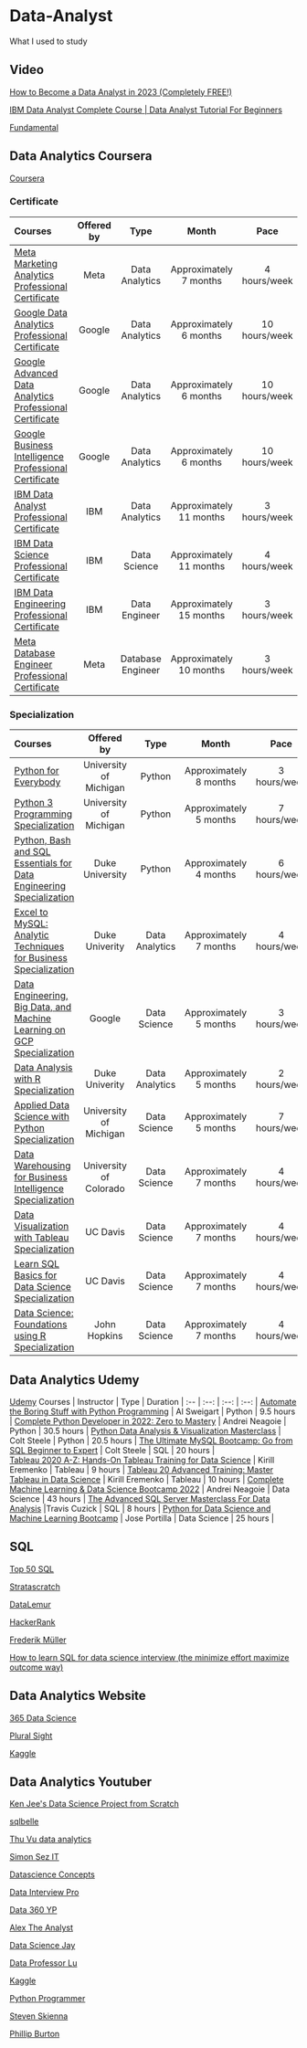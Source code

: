 # Data-Analyst
What I used to study

## Video

[How to Become a Data Analyst in 2023 (Completely FREE!)](https://www.youtube.com/watch?v=CUBfrdDwznQ)

[IBM Data Analyst Complete Course | Data Analyst Tutorial For Beginners](https://www.youtube.com/watch?v=1PAy6d16ADQ)

[Fundamental](https://bittersweet-mall-f00.notion.site/Fundamentals-b41c33ba1ab04e858a2be06946510c7e)

## Data Analytics Coursera

[Coursera](https://github.com/vicxny/Coursera) 

### Certificate

Courses | Offered by | Type | Month | Pace |
:-- | :--: | :--: | :--: | :--: |
[Meta Marketing Analytics Professional Certificate](https://www.coursera.org/professional-certificates/facebook-marketing-analytics) | Meta | Data Analytics | Approximately 7 months | 4 hours/week |
[Google Data Analytics Professional Certificate](https://www.coursera.org/professional-certificates/google-data-analytics) | Google | Data Analytics | Approximately 6 months | 10 hours/week |
[Google Advanced Data Analytics Professional Certificate](https://www.coursera.org/professional-certificates/google-advanced-data-analytics) | Google | Data Analytics | Approximately 6 months | 10 hours/week |
[Google Business Intelligence Professional Certificate](https://www.coursera.org/professional-certificates/google-business-intelligence#courses) | Google | Data Analytics | Approximately 6 months | 10 hours/week |[IBM Data Analyst Professional Certificate](https://www.coursera.org/professional-certificates/ibm-data-analyst) | IBM | Data Analytics | Approximately 11 months | 3 hours/week |
[IBM Data Analyst Professional Certificate](https://www.coursera.org/professional-certificates/ibm-data-analyst) | IBM | Data Analytics | Approximately 11 months | 3 hours/week |
[IBM Data Science Professional Certificate](https://www.coursera.org/professional-certificates/ibm-data-science) | IBM | Data Science | Approximately 11 months | 4 hours/week |
[IBM Data Engineering Professional Certificate](https://www.coursera.org/professional-certificates/ibm-data-engineer) | IBM | Data Engineer | Approximately 15 months | 3 hours/week |
[Meta Database Engineer Professional Certificate](https://www.coursera.org/professional-certificates/meta-database-engineer) | Meta | Database Engineer | Approximately 10 months | 3 hours/week |

### Specialization

Courses | Offered by | Type | Month | Pace |
:-- | :--: | :--: | :--: | :--: |
[Python for Everybody](https://www.coursera.org/specializations/python#courses) | University of Michigan | Python | Approximately 8 months | 3 hours/week | 
[Python 3 Programming Specialization](https://www.coursera.org/specializations/python-3-programming) | University of Michigan | Python | Approximately 5 months | 7 hours/week | 
[Python, Bash and SQL Essentials for Data Engineering Specialization](https://www.coursera.org/specializations/python-bash-sql-data-engineering-duke#courses)| Duke University| Python | Approximately 4 months | 6 hours/week | 
[Excel to MySQL: Analytic Techniques for Business Specialization](https://www.coursera.org/specializations/excel-mysql) | Duke Univerity | Data Analytics | Approximately 7 months | 4 hours/week |
[Data Engineering, Big Data, and Machine Learning on GCP Specialization](https://www.coursera.org/specializations/gcp-data-machine-learning) | Google | Data Science | Approximately 5 months | 3 hours/week |
[Data Analysis with R Specialization](https://www.coursera.org/specializations/statistics#courses) | Duke Univerity | Data Analytics | Approximately 5 months | 2 hours/week |
[Applied Data Science with Python Specialization](https://www.coursera.org/specializations/data-science-python#courses) | University of Michigan | Data Science | Approximately 5 months | 7 hours/week |
[Data Warehousing for Business Intelligence Specialization](https://www.coursera.org/specializations/data-warehousing#courses) | University of Colorado | Data Science | Approximately 7 months | 4 hours/week |
[Data Visualization with Tableau Specialization](https://www.coursera.org/specializations/data-visualization?irclickid=Q4ZU1OV2uxyITYj1oJXqE0rLUkD2fsTGVRPA3w0&irgwc=1&utm_medium=partners&utm_source=impact&utm_campaign=3032075&utm_content=b2c) | UC Davis | Data Science | Approximately 7 months | 4 hours/week |
[Learn SQL Basics for Data Science Specialization](https://www.coursera.org/specializations/learn-sql-basics-data-science#courses) | UC Davis | Data Science | Approximately 7 months | 4 hours/week |
[Data Science: Foundations using R Specialization](https://www.coursera.org/specializations/data-science-foundations-r?irclickid=Q4ZU1OV2uxyITYj1oJXqE0rLUkD2fsQOVRPA3w0&irgwc=1&utm_medium=partners&utm_source=impact&utm_campaign=3032075&utm_content=b2c) | John Hopkins | Data Science | Approximately 7 months | 4 hours/week |



## Data Analytics Udemy

[Udemy](https://github.com/vicxny/Udemy)
Courses | Instructor | Type | Duration |
:-- | :--: | :--: | :--: |
[Automate the Boring Stuff with Python Programming](https://www.udemy.com/course/automate/) | Al Sweigart | Python | 9.5 hours | 
[Complete Python Developer in 2022: Zero to Mastery](https://www.udemy.com/course/complete-python-developer-zero-to-mastery/) | Andrei Neagoie | Python | 30.5 hours |
[Python Data Analysis & Visualization Masterclass](https://www.udemy.com/course/python-data-analysis-visualization/) | Colt Steele | Python |  20.5 hours |
[The Ultimate MySQL Bootcamp: Go from SQL Beginner to Expert](https://www.udemy.com/course/the-ultimate-mysql-bootcamp-go-from-sql-beginner-to-expert/learn/lecture/6965504?start=15#overview) | Colt Steele | SQL | 20 hours |  
[Tableau 2020 A-Z: Hands-On Tableau Training for Data Science](https://www.udemy.com/course/tableau10/) | Kirill Eremenko | Tableau | 9 hours | 
[Tableau 20 Advanced Training: Master Tableau in Data Science](https://www.udemy.com/course/tableau10-advanced/) | Kirill Eremenko | Tableau | 10 hours | 
[Complete Machine Learning & Data Science Bootcamp 2022](https://www.udemy.com/course/complete-machine-learning-and-data-science-zero-to-mastery/) | Andrei Neagoie | Data Science | 43 hours | 
[The Advanced SQL Server Masterclass For Data Analysis](https://www.udemy.com/course/advanced-sql-server-masterclass-for-data-analysis/) |Travis Cuzick | SQL | 8 hours | 
[Python for Data Science and Machine Learning Bootcamp](https://www.udemy.com/course/python-for-data-science-and-machine-learning-bootcamp/) | Jose Portilla | Data Science | 25 hours | 

## SQL

[Top 50 SQL](https://leetcode.com/studyplan/top-sql-50/)

[Stratascratch](https://www.stratascratch.com/)

[DataLemur](https://datalemur.com/)

[HackerRank](https://www.hackerrank.com/dashboard)

[Frederik Müller](https://www.youtube.com/channel/UCuDWqzSSHgHkD0zBwrIXSNQ/playlists)

[How to learn SQL for data science interview (the minimize effort maximize outcome way)](https://www.youtube.com/watch?v=vaD3ZFFNwhM)

## Data Analytics Website

[365 Data Science](https://365datascience.com/courses/)

[Plural Sight](https://www.pluralsight.com/)

[Kaggle](https://www.kaggle.com/learn)

## Data Analytics Youtuber

[Ken Jee's Data Science Project from Scratch](https://www.youtube.com/playlist?list=PL2zq7klxX5ASFejJj80ob9ZAnBHdz5O1t)

[sqlbelle]()

[Thu Vu data analytics]()

[Simon Sez IT ]()

[Datascience Concepts]()

[Data Interview Pro]()

[Data 360 YP]()

[Alex The Analyst]()

[Data Science Jay ]()

[Data Professor Lu]()

[Kaggle]()

[Python Programmer]()

[Steven Skienna](https://www.youtube.com/user/StevenSkiena/playlists)

[Phillip Burton](https://www.udemy.com/user/aquaviola/)

